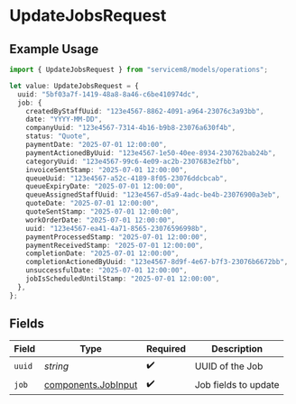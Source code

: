 # UpdateJobsRequest

## Example Usage

```typescript
import { UpdateJobsRequest } from "servicem8/models/operations";

let value: UpdateJobsRequest = {
  uuid: "5bf03a7f-1419-48a8-8a46-c6be410974dc",
  job: {
    createdByStaffUuid: "123e4567-8862-4091-a964-23076c3a93bb",
    date: "YYYY-MM-DD",
    companyUuid: "123e4567-7314-4b16-b9b8-23076a630f4b",
    status: "Quote",
    paymentDate: "2025-07-01 12:00:00",
    paymentActionedByUuid: "123e4567-1e50-40ee-8934-230762bab24b",
    categoryUuid: "123e4567-99c6-4e09-ac2b-2307683e2fbb",
    invoiceSentStamp: "2025-07-01 12:00:00",
    queueUuid: "123e4567-a52c-4189-8f05-23076ddcbcab",
    queueExpiryDate: "2025-07-01 12:00:00",
    queueAssignedStaffUuid: "123e4567-d5a9-4adc-be4b-23076900a3eb",
    quoteDate: "2025-07-01 12:00:00",
    quoteSentStamp: "2025-07-01 12:00:00",
    workOrderDate: "2025-07-01 12:00:00",
    uuid: "123e4567-ea41-4a71-8565-23076596998b",
    paymentProcessedStamp: "2025-07-01 12:00:00",
    paymentReceivedStamp: "2025-07-01 12:00:00",
    completionDate: "2025-07-01 12:00:00",
    completionActionedByUuid: "123e4567-8d9f-4e67-b7f3-23076b6672bb",
    unsuccessfulDate: "2025-07-01 12:00:00",
    jobIsScheduledUntilStamp: "2025-07-01 12:00:00",
  },
};
```

## Fields

| Field                                                      | Type                                                       | Required                                                   | Description                                                |
| ---------------------------------------------------------- | ---------------------------------------------------------- | ---------------------------------------------------------- | ---------------------------------------------------------- |
| `uuid`                                                     | *string*                                                   | :heavy_check_mark:                                         | UUID of the Job                                            |
| `job`                                                      | [components.JobInput](../../models/components/jobinput.md) | :heavy_check_mark:                                         | Job fields to update                                       |